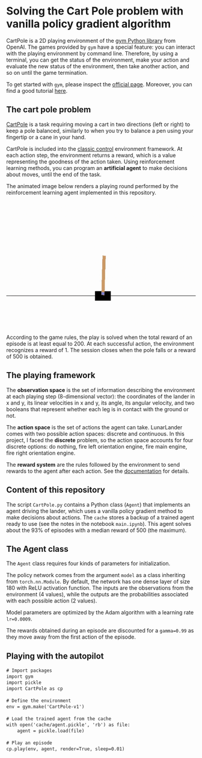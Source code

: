 # Solving the Cart Pole problem with vanilla policy gradient algorithm

CartPole is a 2D playing environment of the [gym Python library](https://github.com/openai/gym) from OpenAI. The games provided by `gym` have a special feature: you can interact with the playing environment by command line. Therefore, by using a terminal, you can get the status of the environment, make your action and evaluate the new status of the environment, then take another action, and so on until the game termination.

To get started with `gym`, please inspect the [official page](https://www.gymlibrary.dev/). Moreover, you can find a good tutorial [here](https://blog.paperspace.com/getting-started-with-openai-gym/).

## The cart pole problem

[CartPole](https://www.gymlibrary.dev/environments/classic_control/cart_pole/) is a task requiring moving a cart in two directions (left or right) to keep a pole balanced, similarly to when you try to balance a pen using your fingertip or a cane in your hand.

CartPole is included into the [classic control](https://www.gymlibrary.dev/environments/classic_control/) environment framework. At each action step, the environment returns a reward, which is a value representing the goodness of the action taken. Using reinforcement learning methods, you can program an **artificial agent** to make decisions about moves, until the end of the task.

The animated image below renders a playing round performed by the reinforcement learning agent implemented in this repository.

![CartPole session](images/playing-session.gif)

According to the game rules, the play is solved when the total reward of an episode is at least equal to 200. At each successful action, the environment recognizes a reward of 1. The session closes when the pole falls or a reward of 500 is obtained.

## The playing framework

The **observation space** is the set of information describing the environment at each playing step (8-dimensional vector): the coordinates of the lander in x and y, its linear velocities in x and y, its angle, its angular velocity, and two booleans that represent whether each leg is in contact with the ground or not.

The **action space** is the set of actions the agent can take. LunarLander comes with two possible action spaces: discrete and continuous. In this project, I faced the **discrete** problem, so the action space accounts for four discrete options: do nothing, fire left orientation engine, fire main engine, fire right orientation engine.

The **reward system** are the rules followed by the environment to send rewards to the agent after each action. See the [documentation](https://www.gymlibrary.dev/environments/box2d/lunar_lander/) for details.

## Content of this repository

The script `CartPole.py` contains a Python class (`Agent`) that implements an agent driving the lander, which uses a vanilla policy gradient method to make decisions about actions. The `cache` stores a backup of a trained agent ready to use (see the notes in the notebook `main.ipynb`). This agent solves about the 93% of episodes with a median reward of 500 (the maximum).

## The Agent class

The `Agent` class requires four kinds of parameters for initialization.

The policy network comes from the argument `model` as a class inheriting from `torch.nn.Module`. By default, the network has one dense layer of size 180 with ReLU activation function. The inputs are the observations from the environment (4 values), while the outputs are the probabilities associated with each possible action (2 values).

Model parameters are optimized by the Adam algorithm with a learning rate `lr=0.0009`.

The rewards obtained during an episode are discounted for a `gamma=0.99` as they move away from the first action of the episode.

## Playing with the autopilot

```
# Import packages
import gym
import pickle
import CartPole as cp

# Define the environment
env = gym.make('CartPole-v1')

# Load the trained agent from the cache
with open('cache/agent.pickle', 'rb') as file:
    agent = pickle.load(file)

# Play an episode
cp.play(env, agent, render=True, sleep=0.01)
```
